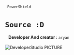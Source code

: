 <code> PowerShield <h1>Source :D </h1> </code>
<b>Developer And creator : </b>
<code>aryan</code><br><br>
<img src ="http://developer1.ir/Pic/imgexample.jpg" alt ="DeveloperStudio PICTURE" />
<title>f</title>
